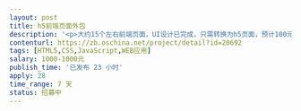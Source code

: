 ```yaml
---                
layout: post       
title: h5前端页面外包           
description: '<p>大约15个左右前端页面，UI设计已完成，只需转换为h5页面，预计100元一个页面</p>'     
contenturl: https://zb.oschina.net/project/detail?id=20692      
tags: [HTML5,CSS,JavaScript,WEB应用]            
salary: 1000-1000元          
publish_time: '已发布 23 小时'         
apply: 28                   
time_range: 7 天              
status: 招募中                  
---                 
```

